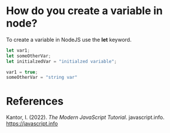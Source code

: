 # How do you create a variable in node?


To create a variable in NodeJS use the **let** keyword.

```js
let var1;
let someOtherVar;
let initialzedVar = "initialzed variable";

var1 = true;
someOtherVar = "string var"
```


# References
Kantor, I. (2022). *The Modern JavaScript Tutorial*. javascript.info. <https://javascript.info>
